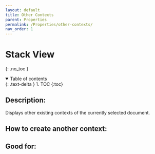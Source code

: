 ```yaml
---
layout: default
title: Other Contexts
parent: Properties
permalink: /Properties/other-contexts/
nav_order: 1
---
```


# Stack View
{: .no_toc }

<details open markdown="block">
  <summary>
    Table of contents
  </summary>
  {: .text-delta }
1. TOC
{:toc}
</details>

## Description:
Displays other existing contexts of the currently selected document.

## How to create another context: 

## Good for: 

